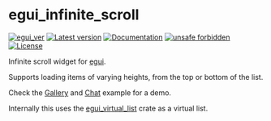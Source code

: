 # egui_infinite_scroll

[![egui_ver](https://img.shields.io/badge/egui-0.29-blue)](https://github.com/emilk/egui)
[![Latest version](https://img.shields.io/crates/v/egui_infinite_scroll.svg)](https://crates.io/crates/egui_infinite_scroll)
[![Documentation](https://docs.rs/egui_infinite_scroll/badge.svg)](https://docs.rs/egui_infinite_scroll)
[![unsafe forbidden](https://img.shields.io/badge/unsafe-forbidden-success.svg)](https://github.com/rust-secure-code/safety-dance/)
[![License](https://img.shields.io/crates/l/egui_infinite_scroll.svg)](https://crates.io/crates/egui_infinite_scroll)



[content]:<>


Infinite scroll widget for [egui](https://github.com/emilk/egui).

Supports loading items of varying heights, from the top or bottom of the list.

Check the [Gallery](https://lucasmerlin.github.io/hello_egui/#/example/gallery)
and [Chat](https://lucasmerlin.github.io/hello_egui/#/example/chat) example for a demo.

Internally this uses the [egui_virtual_list](https://crates.io/crates/egui_virtual_list) crate as a virtual list.

